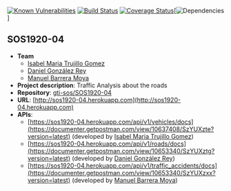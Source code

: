[![Known Vulnerabilities](https://snyk.io/test/github/gti-sos/SOS1920-04/badge.svg?targetFile=package.json)](https://snyk.io/test/github/gti-sos/SOS1920-04?targetFile=package.json)  [![Build Status](https://travis-ci.org/gti-sos/SOS1920-04.svg?branch=master)](https://travis-ci.org/gti-sos/SOS1920-04) [![Coverage Status](https://coveralls.io/repos/github/gti-sos/SOS1920-04/badge.svg?branch=master)](https://coveralls.io/github/gti-sos/SOS1920-04?branch=master)[![Dependencies](https://david-dm.org/isatrugom/gti-sos/SOS1920-04.svg)]
## SOS1920-04

- **Team**
  - [Isabel Maria Trujillo Gomez](https://github.com/isatrugom)
  - [Daniel González Rey](https://github.com/dangonrey99)
  - [Manuel Barrera Moya](https://github.com/manubarreram18)
- **Project description**: Traffic Analysis about the roads
- **Repository**: [gti-sos/SOS1920-04](https://github.com/gti-sos/SOS1920-04)
- **URL**: [http://sos1920-04.herokuapp.com](http://sos1920-04.herokuapp.com)
-  **APIs**:
    - [https://sos1920-04.herokuapp.com/api/v1/vehicles/docs](https://documenter.getpostman.com/view/10637408/SzYUXzte?version=latest) (developed by [Isabel Maria Trujillo Gomez](https://github.com/isatrugom))
    - [https://sos1920-04.herokuapp.com/api/v1/roads/docs](https://documenter.getpostman.com/view/10653340/SzYUXztg?version=latest) (developed by [Daniel González Rey](https://github.com/dangonrey99))
    - [https://sos1920-04.herokuapp.com/api/v1/traffic_accidents/docs](https://documenter.getpostman.com/view/10653340/SzYUXzxx?version=latest) (developed by [Manuel Barrera Moya](https://github.com/manubarreram18))
